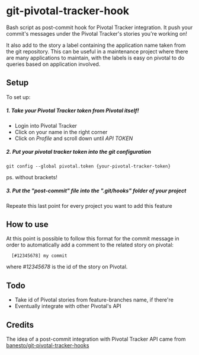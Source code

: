 # git-pivotal-tracker-hook
Bash script as post-commit hook for Pivotal Tracker integration.
It push your commit's messages under the Pivotal Tracker's stories you're working on!

It also add to the story a label containing the application name taken from the git repository.
This can be useful in a maintenance project where there are many applications to maintain, with the labels is easy on pivotal to do queries based on application involved.

## Setup
  To set up:
##### 1. Take your Pivotal Tracker token from Pivotal itself!
- Login into Pivotal Tracker
- Click on your name in the right corner
- Click on *Profile* and scroll down until *API TOKEN*

##### 2. Put your pivotal tracker token into the git configuration
    git config --global pivotal.token {your-pivotal-tracker-token}

ps. without brackets!

##### 3. Put the "post-commit" file into the ".git/hooks" folder of your project
Repeate this last point for every project you want to add this feature

## How to use
At this point is possible to follow this format for the commit message in order to automatically add a comment to the related story on  pivotal:
  
      [#12345678] my commit
      
where *#12345678* is the id of the story on Pivotal.

## Todo

 - Take id of Pivotal stories from feature-branches name, if there're
 - Eventually integrate with other Pivotal's API

## Credits
The idea of a post-commit integration with Pivotal Tracker API came from [banesto/git-pivotal-tracker-hooks](https://github.com/banesto/git-pivotal-tracker-hooks)
